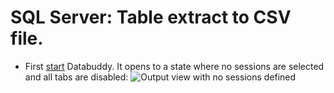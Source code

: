 # SQL Server: Table extract to CSV file.

- First [start](https://github.com/data-buddy/DataBuddy/releases/tag/v0.3.3) Databuddy. 
  It opens to a state where no sessions are selected and all tabs are disabled:
![Output view with no sessions defined](https://raw.githubusercontent.com/data-buddy/DataBuddy/master/screenshots/open_databuddy_no_sessions.png "Output view with no sessions defined")






